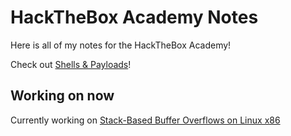 # HackTheBox Academy Notes

Here is all of my notes for the HackTheBox Academy!

Check out [Shells & Payloads](Shells%20&%20Payloads)!

## Working on now

Currently working on [Stack-Based Buffer Overflows on Linux x86]()
